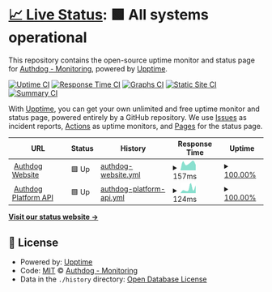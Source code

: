 # [📈 Live Status](https://authdog-monitoring.github.io/status): <!--live status--> **🟩 All systems operational**

This repository contains the open-source uptime monitor and status page for [Authdog - Monitoring](https://authdog-monitoring.github.io/status), powered by [Upptime](https://github.com/upptime/upptime).

[![Uptime CI](https://github.com/authdog-monitoring/status/workflows/Uptime%20CI/badge.svg)](https://github.com/authdog-monitoring/status/actions?query=workflow%3A%22Uptime+CI%22)
[![Response Time CI](https://github.com/authdog-monitoring/status/workflows/Response%20Time%20CI/badge.svg)](https://github.com/authdog-monitoring/status/actions?query=workflow%3A%22Response+Time+CI%22)
[![Graphs CI](https://github.com/authdog-monitoring/status/workflows/Graphs%20CI/badge.svg)](https://github.com/authdog-monitoring/status/actions?query=workflow%3A%22Graphs+CI%22)
[![Static Site CI](https://github.com/authdog-monitoring/status/workflows/Static%20Site%20CI/badge.svg)](https://github.com/authdog-monitoring/status/actions?query=workflow%3A%22Static+Site+CI%22)
[![Summary CI](https://github.com/authdog-monitoring/status/workflows/Summary%20CI/badge.svg)](https://github.com/authdog-monitoring/status/actions?query=workflow%3A%22Summary+CI%22)

With [Upptime](https://upptime.js.org), you can get your own unlimited and free uptime monitor and status page, powered entirely by a GitHub repository. We use [Issues](https://github.com/authdog-monitoring/status/issues) as incident reports, [Actions](https://github.com/authdog-monitoring/status/actions) as uptime monitors, and [Pages](https://authdog-monitoring.github.io/status) for the status page.

<!--start: status pages-->
<!-- This summary is generated by Upptime (https://github.com/upptime/upptime) -->
<!-- Do not edit this manually, your changes will be overwritten -->
<!-- prettier-ignore -->
| URL | Status | History | Response Time | Uptime |
| --- | ------ | ------- | ------------- | ------ |
| <img alt="" src="https://favicons.githubusercontent.com/www.authdog.com" height="13"> [Authdog Website](https://www.authdog.com) | 🟩 Up | [authdog-website.yml](https://github.com/authdog-monitoring/status/commits/HEAD/history/authdog-website.yml) | <details><summary><img alt="Response time graph" src="./graphs/authdog-website/response-time-week.png" height="20"> 157ms</summary><br><a href="https://authdog-monitoring.github.io/status/history/authdog-website"><img alt="Response time 157" src="https://img.shields.io/endpoint?url=https%3A%2F%2Fraw.githubusercontent.com%2Fauthdog-monitoring%2Fstatus%2FHEAD%2Fapi%2Fauthdog-website%2Fresponse-time.json"></a><br><a href="https://authdog-monitoring.github.io/status/history/authdog-website"><img alt="24-hour response time 157" src="https://img.shields.io/endpoint?url=https%3A%2F%2Fraw.githubusercontent.com%2Fauthdog-monitoring%2Fstatus%2FHEAD%2Fapi%2Fauthdog-website%2Fresponse-time-day.json"></a><br><a href="https://authdog-monitoring.github.io/status/history/authdog-website"><img alt="7-day response time 157" src="https://img.shields.io/endpoint?url=https%3A%2F%2Fraw.githubusercontent.com%2Fauthdog-monitoring%2Fstatus%2FHEAD%2Fapi%2Fauthdog-website%2Fresponse-time-week.json"></a><br><a href="https://authdog-monitoring.github.io/status/history/authdog-website"><img alt="30-day response time 157" src="https://img.shields.io/endpoint?url=https%3A%2F%2Fraw.githubusercontent.com%2Fauthdog-monitoring%2Fstatus%2FHEAD%2Fapi%2Fauthdog-website%2Fresponse-time-month.json"></a><br><a href="https://authdog-monitoring.github.io/status/history/authdog-website"><img alt="1-year response time 157" src="https://img.shields.io/endpoint?url=https%3A%2F%2Fraw.githubusercontent.com%2Fauthdog-monitoring%2Fstatus%2FHEAD%2Fapi%2Fauthdog-website%2Fresponse-time-year.json"></a></details> | <details><summary><a href="https://authdog-monitoring.github.io/status/history/authdog-website">100.00%</a></summary><a href="https://authdog-monitoring.github.io/status/history/authdog-website"><img alt="All-time uptime 100.00%" src="https://img.shields.io/endpoint?url=https%3A%2F%2Fraw.githubusercontent.com%2Fauthdog-monitoring%2Fstatus%2FHEAD%2Fapi%2Fauthdog-website%2Fuptime.json"></a><br><a href="https://authdog-monitoring.github.io/status/history/authdog-website"><img alt="24-hour uptime 100.00%" src="https://img.shields.io/endpoint?url=https%3A%2F%2Fraw.githubusercontent.com%2Fauthdog-monitoring%2Fstatus%2FHEAD%2Fapi%2Fauthdog-website%2Fuptime-day.json"></a><br><a href="https://authdog-monitoring.github.io/status/history/authdog-website"><img alt="7-day uptime 100.00%" src="https://img.shields.io/endpoint?url=https%3A%2F%2Fraw.githubusercontent.com%2Fauthdog-monitoring%2Fstatus%2FHEAD%2Fapi%2Fauthdog-website%2Fuptime-week.json"></a><br><a href="https://authdog-monitoring.github.io/status/history/authdog-website"><img alt="30-day uptime 100.00%" src="https://img.shields.io/endpoint?url=https%3A%2F%2Fraw.githubusercontent.com%2Fauthdog-monitoring%2Fstatus%2FHEAD%2Fapi%2Fauthdog-website%2Fuptime-month.json"></a><br><a href="https://authdog-monitoring.github.io/status/history/authdog-website"><img alt="1-year uptime 100.00%" src="https://img.shields.io/endpoint?url=https%3A%2F%2Fraw.githubusercontent.com%2Fauthdog-monitoring%2Fstatus%2FHEAD%2Fapi%2Fauthdog-website%2Fuptime-year.json"></a></details>
| <img alt="" src="https://favicons.githubusercontent.com/api.authdog.com" height="13"> [Authdog Platform API](https://api.authdog.com/api/v1/health) | 🟩 Up | [authdog-platform-api.yml](https://github.com/authdog-monitoring/status/commits/HEAD/history/authdog-platform-api.yml) | <details><summary><img alt="Response time graph" src="./graphs/authdog-platform-api/response-time-week.png" height="20"> 124ms</summary><br><a href="https://authdog-monitoring.github.io/status/history/authdog-platform-api"><img alt="Response time 124" src="https://img.shields.io/endpoint?url=https%3A%2F%2Fraw.githubusercontent.com%2Fauthdog-monitoring%2Fstatus%2FHEAD%2Fapi%2Fauthdog-platform-api%2Fresponse-time.json"></a><br><a href="https://authdog-monitoring.github.io/status/history/authdog-platform-api"><img alt="24-hour response time 124" src="https://img.shields.io/endpoint?url=https%3A%2F%2Fraw.githubusercontent.com%2Fauthdog-monitoring%2Fstatus%2FHEAD%2Fapi%2Fauthdog-platform-api%2Fresponse-time-day.json"></a><br><a href="https://authdog-monitoring.github.io/status/history/authdog-platform-api"><img alt="7-day response time 124" src="https://img.shields.io/endpoint?url=https%3A%2F%2Fraw.githubusercontent.com%2Fauthdog-monitoring%2Fstatus%2FHEAD%2Fapi%2Fauthdog-platform-api%2Fresponse-time-week.json"></a><br><a href="https://authdog-monitoring.github.io/status/history/authdog-platform-api"><img alt="30-day response time 124" src="https://img.shields.io/endpoint?url=https%3A%2F%2Fraw.githubusercontent.com%2Fauthdog-monitoring%2Fstatus%2FHEAD%2Fapi%2Fauthdog-platform-api%2Fresponse-time-month.json"></a><br><a href="https://authdog-monitoring.github.io/status/history/authdog-platform-api"><img alt="1-year response time 124" src="https://img.shields.io/endpoint?url=https%3A%2F%2Fraw.githubusercontent.com%2Fauthdog-monitoring%2Fstatus%2FHEAD%2Fapi%2Fauthdog-platform-api%2Fresponse-time-year.json"></a></details> | <details><summary><a href="https://authdog-monitoring.github.io/status/history/authdog-platform-api">100.00%</a></summary><a href="https://authdog-monitoring.github.io/status/history/authdog-platform-api"><img alt="All-time uptime 100.00%" src="https://img.shields.io/endpoint?url=https%3A%2F%2Fraw.githubusercontent.com%2Fauthdog-monitoring%2Fstatus%2FHEAD%2Fapi%2Fauthdog-platform-api%2Fuptime.json"></a><br><a href="https://authdog-monitoring.github.io/status/history/authdog-platform-api"><img alt="24-hour uptime 100.00%" src="https://img.shields.io/endpoint?url=https%3A%2F%2Fraw.githubusercontent.com%2Fauthdog-monitoring%2Fstatus%2FHEAD%2Fapi%2Fauthdog-platform-api%2Fuptime-day.json"></a><br><a href="https://authdog-monitoring.github.io/status/history/authdog-platform-api"><img alt="7-day uptime 100.00%" src="https://img.shields.io/endpoint?url=https%3A%2F%2Fraw.githubusercontent.com%2Fauthdog-monitoring%2Fstatus%2FHEAD%2Fapi%2Fauthdog-platform-api%2Fuptime-week.json"></a><br><a href="https://authdog-monitoring.github.io/status/history/authdog-platform-api"><img alt="30-day uptime 100.00%" src="https://img.shields.io/endpoint?url=https%3A%2F%2Fraw.githubusercontent.com%2Fauthdog-monitoring%2Fstatus%2FHEAD%2Fapi%2Fauthdog-platform-api%2Fuptime-month.json"></a><br><a href="https://authdog-monitoring.github.io/status/history/authdog-platform-api"><img alt="1-year uptime 100.00%" src="https://img.shields.io/endpoint?url=https%3A%2F%2Fraw.githubusercontent.com%2Fauthdog-monitoring%2Fstatus%2FHEAD%2Fapi%2Fauthdog-platform-api%2Fuptime-year.json"></a></details>

<!--end: status pages-->

[**Visit our status website →**](https://authdog-monitoring.github.io/status)

## 📄 License

- Powered by: [Upptime](https://github.com/upptime/upptime)
- Code: [MIT](./LICENSE) © [Authdog - Monitoring](https://authdog-monitoring.github.io/status)
- Data in the `./history` directory: [Open Database License](https://opendatacommons.org/licenses/odbl/1-0/)
